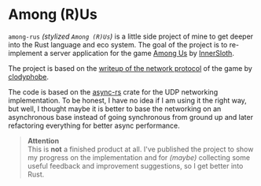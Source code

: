 # Among (R)Us

`among-rus` *(stylized `Among (R)Us`)* is a little side project of mine to get deeper into the Rust language and eco system. The goal of the project is to re-implement a server application for the game [Among Us](https://innersloth.com/gameAmongUs.php) by [InnerSloth](https://innersloth.com).

The project is based on the [writeup of the network protocol](https://github.com/codyphobe/among-us-protocol) of the game by [clodyphobe](https://github.com/codyphobe).

The code is based on the [async-rs](https://github.com/async-rs/async-std) crate for the UDP networking implementation. To be honest, I have no idea if I am using it the right way, but well, I thought maybe it is better to base the networking on an asynchronous base instead of going synchronous from ground up and later refactoring everything for better async performance.

> **Attention**  
> This is **not** a finished product at all. I've published the project to show my progress on the implementation and for *(maybe)* collecting some useful feedback and improvement suggestions, so I get better into Rust.
